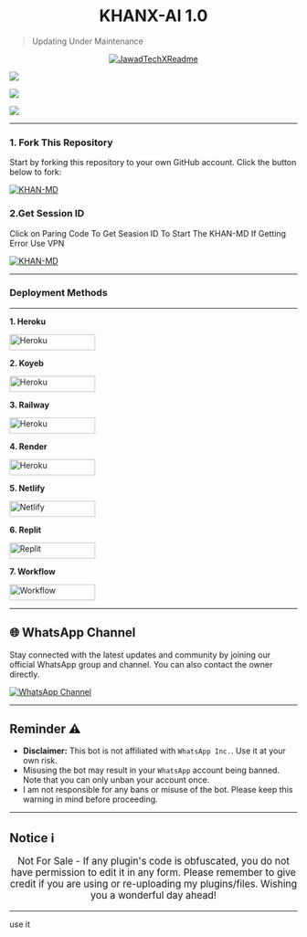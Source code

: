 <p align="center">
  <h1 align="center">KHANX-AI 1.0</h1>
</p>

> Updating Under Maintenance 

<p align="center">
  <a href="https://github.com/JawadTechX"><img src="http://readme-typing-svg.herokuapp.com?color=red&center=true&vCenter=true&multiline=false&lines=KHANX-AI-+v1+MultiDevice;Developed+by+JawadTechX;Give+star+and+forks+this+Repo+🌟" alt="JawadTechXReadme"></a>
</p>

<a><img src='https://i.imgur.com/LyHic3i.gif'/></a>

<a><img src='https://files.catbox.moe/hzagwo.jpg'/></a>

<a><img src='https://i.imgur.com/LyHic3i.gif'/></a>

***

### 1. Fork This Repository

Start by forking this repository to your own GitHub account. Click the button below to fork:

  <a href="https://github.com/JawadYTX/KHANX-AI/fork"><img title="KHAN-MD" src="https://img.shields.io/badge/FORK-KHAN MD-h?color=blue&style=for-the-badge&logo=stackshare"></a>
  
### 2.Get Session ID

Click on Paring Code To Get Seasion ID To Start The KHAN-MD If Getting Error Use VPN

 <a href="https://khanx-pair.onrender.com/"><img title="KHAN-MD" src="https://img.shields.io/badge/PAIR-KHAN MD-h?color=red&style=for-the-badge&logo=whatsapp"></a>

---

### Deployment Methods 

---

**1. Heroku**

<p align="left">
<a href='https://dashboard.heroku.com/new?template=https://github.com/JawadYTX/KHANX-AI/tree/main' target="_blank"><img alt='Heroku' src='https://img.shields.io/badge/-heroku ‎ deploy-brown?style=for-the-badge&logo=heroku&logoColor=white'/< width=150 height=28/p></a>

**2. Koyeb**
  
<p align="left">
<a href='https://app.koyeb.com/services/deploy?type=git&repository=JawadYTX/KHANX-AI&ports=3000;http;/&env[SESSION_ID]=null&env[MODE]=public&env[AUTO_READ_STATUS]=true&env[SUDO_NB]=923448149931&env[ALIVE_IMG]=https://files.catbox.moe/hzagwo.jpg&env[AUTO_VOICE]=false&env[ALIVE_MSG]=KHAN-MD-IS-ALIVE&builder=dockerfile' target="_blank"><img alt='Heroku' src='https://img.shields.io/badge/-koyeb ‎ deploy-green?style=for-the-badge&logo=koyeb&logoColor=white'/< width=150 height=28/p></a>

**3. Railway**

<p align="left">
<a href='https://railway.app/new' target="_blank"><img alt='Heroku' src='https://img.shields.io/badge/-railway deploy-red?style=for-the-badge&logo=railway&logoColor=white'/< width=150 height=28/p></a>

**4. Render**
  
<p align="left">
<a href='https://dashboard.render.com/web/new' target="_blank"><img alt='Heroku' src='https://img.shields.io/badge/-Render deploy-black?style=for-the-badge&logo=render&logoColot=white'/< width=150 height=28/p></a>

**5. Netlify**
  
<p align="left">
<a href='https://app.netlify.com/' target="_blank"><img alt='Netlify' src='https://img.shields.io/badge/-Netlify Deploy-blue?style=for-the-badge&logo=netlify&logoColor=white'/< width=150 height=28/p></a> </a>

**6. Replit**

<p align="left">
<a href='https://replit.com/~' target="_blank"><img alt='Replit' src='https://img.shields.io/badge/-Replit Deploy-blue?style=for-the-badge&logo=replit&logoColor=white'/< width=150 height=28/p></a> </a>
 
 **7. Workflow**
 
<p align="left">
  <a href='https://github.com/JawadYTX/KHANX-AI/blob/main/WORKFLOW.md' target="_blank">
    <img alt='Workflow' src='https://img.shields.io/badge/-WorkFlow%20Deploy-blue?style=for-the-badge&logo=github&logoColor=white' width="150" height="28"/>
  </a>

***

## 🌐 WhatsApp Channel 

Stay connected with the latest updates and community by joining our official WhatsApp group and channel. You can also contact the owner directly.

[![WhatsApp Channel](https://img.shields.io/badge/Join-WhatsApp%20Channel-25D366?style=for-the-badge&logo=whatsapp)](https://whatsapp.com/channel/0029VatOy2EAzNc2WcShQw1j)

***

<h2 align="left">Reminder ⚠️</h2>
<p style="text-align: center; font-size: 1.2em;">

- **Disclaimer:** This bot is not affiliated with `WhatsApp Inc.`. Use it at your own risk.
- Misusing the bot may result in your `WhatsApp` account being banned. Note that you can only unban your account once.
- I am not responsible for any bans or misuse of the bot. Please keep this warning in mind before proceeding.

---

<h2 align="left">Notice ℹ️</h2>
<p style="text-align: center; font-size: 1.2em;">
  Not For Sale - If any plugin's code is obfuscated, you do not have permission to edit it in any form. Please remember to give credit if you are using or re-uploading my plugins/files. Wishing you a wonderful day ahead!</p>
  
--- 









use it
